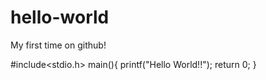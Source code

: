 # hello-world
My first time on github!

#include<stdio.h>
main(){
printf("Hello World!!");
return 0;
}
